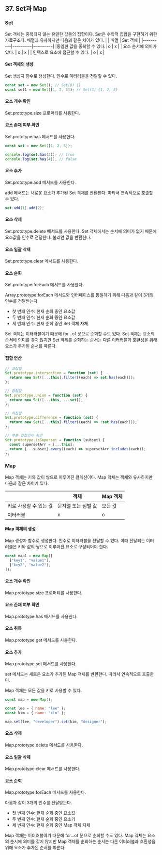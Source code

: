 ## 37. Set과 Map

### Set

Set 객체는 중복되지 않는 유일한 값들의 집합이다.
Set은 수학적 집합을 구현하기 위한 자료구조다.
배열과 유사하지만 다음과 같은 차이가 있다.
| | 배열 | Set 객체 |
|----------|----------|----------|
|동일한 값을 중복할 수 있다.| o | x |
| 요소 순서에 의미가 있다. | o | x |
| 인덱스로 요소에 접근할 수 있다. | o | x |

#### Set 객체의 생성

Set 생성자 함수로 생성한다.
인수로 이터러블을 전달할 수 있다.

```js
const set = new Set(); // Set(0) {}
const set1 = new Set([1, 2, 3]); // Set(3) {1, 2, 3}
```

#### 요소 개수 확인

Set.prototype.size 프로퍼티를 사용한다.

#### 요소 존재 여부 확인

Set.prototype.has 메서드를 사용한다.

```js
const set = new Set([1, 2, 3]);

console.log(set.has(2)); // true
console.log(set.has(4)); // false
```

#### 요소 추가

Set.prototype.add 메서드를 사용한다.

add 메서드는 새로운 요소가 추가된 Set 객체를 반환한다.
따라서 연속적으로 호출할 수 있다.

```js
set.add(1).add(2);
```

#### 요소 삭제

Set.prototype.delete 메서드를 사용한다.
Set 객체에서는 순서에 의미가 없기 때문에 요소값을 인수로 전달한다.
불리언 값을 반환한다.

#### 요소 일괄 삭제

Set.prototype.clear 메서드를 사용한다.

#### 요소 순회

Set.prototype.forEach 메서드를 사용한다.

Array.prototype.forEach 메서드와 인터페이스를 통일하기 위해 다음과 같이 3개의 인수를 전달받는다.

- 첫 번째 인수: 현재 순회 중인 요소값
- 두 번째 인수: 현재 순회 중인 요소값
- 세 번째 인수: 현재 순회 중인 Set 객체 자체

Set 객체는 이터러블이기 때문에 for...of 문으로 순회할 수도 있다.
Set 객체는 요소의 순서에 의미를 갖지 않지만 Set 객체를 순회하는 순서는
다른 이터러블과 호환성을 위해 요소가 추가된 순서를 따른다.

#### 집합 연산

```js
// 교집합
Set.prototype.intersection = function (set) {
  return new Set([...this].filter((each) => set.has(each)));
};

// 합집합
Set.prototype.union = function (set) {
  return new Set([...this, ...set]);
};

// 차집합
Set.prototype.difference = function (set) {
  return new Set([...this].filter((each) => !set.has(each)));
};

// 부분 집합인지 확인
Set.prototype.isSuperset = function (subset) {
  const supersetArr = [...this];
  return [...subset].every((each) => supersetArr.includes(each));
};
```

### Map

Map 객체는 키와 값이 쌍으로 이루어진 컬렉션이다.
Map 객체는 객체와 유사하지만 다음과 같은 차이가 있다.

|                        | 객체                | Map 객체 |
| ---------------------- | ------------------- | -------- |
| 키로 사용할 수 있는 값 | 문자열 또는 심벌 값 | 모든 값  |
| 이터러블               | x                   | o        |

#### Map 객체의 생성

Map 생성자 함수로 생성한다.
인수로 이터러블을 전달할 수 있다.
이때 전달되는 이터러블은 키와 값의 쌍으로 이루어진 요소로 구성되어야 한다.

```js
const map1 = new Map([
  ["key1", "value1"],
  ["key2", "value2"],
]);
```

#### 요소 개수 확인

Map.prototype.size 프로퍼티를 사용한다.

#### 요소 존재 여부 확인

Map.prototype.has 메서드를 사용한다.

#### 요소 취득

Map.prototype.get 메서드를 사용한다.

#### 요소 추가

Map.prototype.set 메서드를 사용한다.

set 메서드는 새로운 요소가 추가된 Map 객체를 반환한다.
따라서 연속적으로 호출한다.

Map 객체는 모든 값을 키로 사용할 수 있다.

```js
const map = new Map();

const lee = { name: "lee" };
const kim = { name: "kim" };

map.set(lee, "developer").set(kim, "designer");
```

#### 요소 삭제

Map.prototype.delete 메서드를 사용한다.

#### 요소 일괄 삭제

Map.prototype.clear 메서드를 사용한다.

#### 요소 순회

Map.prototype.forEach 메서드를 사용한다.

다음과 같이 3개의 인수를 전달받는다.

- 첫 번째 인수: 현재 순회 중인 요소값
- 두 번째 인수: 현재 순회 중인 요소키
- 세 번째 인수: 현재 순회 중인 Map 객체 자체

Map 객체는 이터러블이기 때문에 for...of 문으로 순회할 수도 있다.
Map 객체는 요소의 순서에 의미를 갖지 않지만 Map 객체를 순회하는 순서는
다른 이터러블과 호환성을 위해 요소가 추가된 순서를 따른다.
